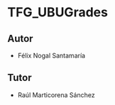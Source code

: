 # TFG_UBUGrades
<h2>Autor</h2>
<ul>
<li>Félix Nogal Santamaría</li>
</ul>
<h2>Tutor</h2>
<ul>
<li>Raúl Marticorena Sánchez</li>
</ul>
<br/>
